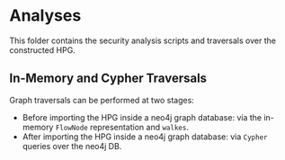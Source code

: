 # Analyses

This folder contains the security analysis scripts and traversals over the constructed HPG.

## In-Memory and Cypher Traversals

Graph traversals can be performed at two stages: 
- Before importing the HPG inside a neo4j graph database: via the in-memory `FlowNode` representation and `walkes`.
- After importing the HPG inside a neo4j graph database: via `Cypher` queries over the neo4j DB.

